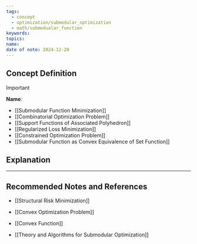 ```yaml
---
tags:
  - concept
  - optimization/submodular_optimization
  - math/submodualar_function
keywords: 
topics: 
name: 
date of note: 2024-12-20
---
```


## Concept Definition

>[!important]
>**Name**: 



- [[Submodular Function Minimization]]
- [[Combinatorial Optimization Problem]]
- [[Support Functions of Associated Polyhedron]]
- [[Regularized Loss Minimization]]
- [[Constrained Optimization Problem]]
- [[Submodular Function as Convex Equivalence of Set Function]]



## Explanation









-----------
##  Recommended Notes and References


- [[Structural Risk Minimization]]
- [[Convex Optimization Problem]]
- [[Convex Function]]


- [[Theory and Algorithms for Submodular Optimization]]
